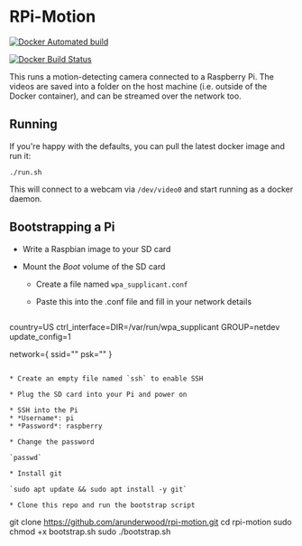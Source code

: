 # RPi-Motion

[![Docker Automated build](https://img.shields.io/docker/automated/jrottenberg/ffmpeg.svg)](https://hub.docker.com/r/arunderwood/rpi-motion)

[![Docker Build Status](https://img.shields.io/docker/build/jrottenberg/ffmpeg.svg)](https://hub.docker.com/r/arunderwood/rpi-motion)

This runs a motion-detecting camera connected to a Raspberry Pi. The videos are saved into a folder on the host machine (i.e. outside of the Docker container), and can be streamed over the network too.

## Running

If you're happy with the defaults, you can pull the latest docker image and run it:

    ./run.sh

This will connect to a webcam via `/dev/video0` and start running as a docker daemon.

## Bootstrapping a Pi

* Write a Raspbian image to your SD card

* Mount the *Boot* volume of the SD card

  * Create a file named `wpa_supplicant.conf`

  * Paste this into the .conf file and fill in your network details

  ```
country=US
ctrl_interface=DIR=/var/run/wpa_supplicant GROUP=netdev
update_config=1

network={
    ssid="<your network name>"
    psk="<your password>"
}
  ```

  * Create an empty file named `ssh` to enable SSH

* Plug the SD card into your Pi and power on

* SSH into the Pi
  * *Username*: pi
  * *Password*: raspberry

* Change the password

  `passwd`

* Install git

  `sudo apt update && sudo apt install -y git`

* Clone this repo and run the bootstrap script

  ```
  git clone https://github.com/arunderwood/rpi-motion.git
  cd rpi-motion
  sudo chmod +x bootstrap.sh
  sudo ./bootstrap.sh
  ```
